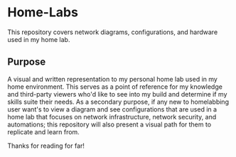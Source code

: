 # Home-Labs
This repository covers network diagrams, configurations, and hardware used in my home lab.

## Purpose
A visual and written representation to my personal home lab used in my home environment. This serves as a point of reference for my knowledge and third-party viewers who'd like to see into my build and determine if my skills suite their needs. As a secondary purpose, if any new to homelabbing user want's to view a diagram and see configurations that are used in a home lab that focuses on network infrastructure, network security, and automations; this repository will also present a visual path for them to replicate and learn from.

Thanks for reading for far!
